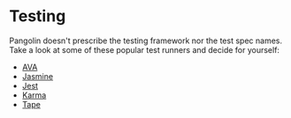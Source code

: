 # Testing

Pangolin doesn't prescribe the testing framework nor the test spec names.
Take a look at some of these popular test runners and decide for yourself:

* [AVA](https://github.com/avajs/ava)
* [Jasmine](https://jasmine.github.io)
* [Jest](https://jestjs.io)
* [Karma](https://karma-runner.github.io)
* [Tape](https://github.com/substack/tape)
